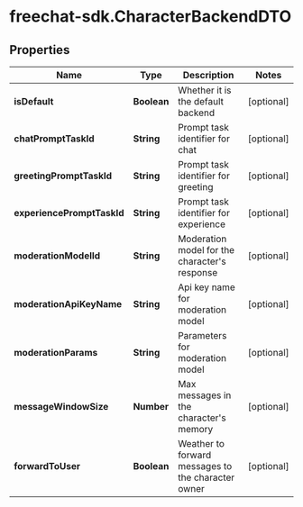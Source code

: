 # freechat-sdk.CharacterBackendDTO

## Properties

Name | Type | Description | Notes
------------ | ------------- | ------------- | -------------
**isDefault** | **Boolean** | Whether it is the default backend | [optional] 
**chatPromptTaskId** | **String** | Prompt task identifier for chat | [optional] 
**greetingPromptTaskId** | **String** | Prompt task identifier for greeting | [optional] 
**experiencePromptTaskId** | **String** | Prompt task identifier for experience | [optional] 
**moderationModelId** | **String** | Moderation model for the character&#39;s response | [optional] 
**moderationApiKeyName** | **String** | Api key name for moderation model | [optional] 
**moderationParams** | **String** | Parameters for moderation model | [optional] 
**messageWindowSize** | **Number** | Max messages in the character&#39;s memory | [optional] 
**forwardToUser** | **Boolean** | Weather to forward messages to the character owner | [optional] 


